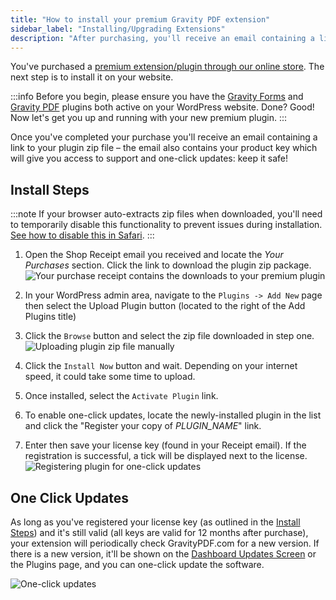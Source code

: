 ```yaml
---
title: "How to install your premium Gravity PDF extension"
sidebar_label: "Installing/Upgrading Extensions"
description: "After purchasing, you'll receive an email containing a link to your plugin zip file and your product key which is used for support and one-click updates."
---
```


You've purchased a [premium extension/plugin through our online store](https://gravitypdf.com/extension-shop/). The next step is to install it on your website.

:::info 
Before you begin, please ensure you have the [Gravity Forms](https://rocketgenius.pxf.io/c/1211356/445235/7938) and [Gravity PDF](../users/five-minute-install.md) plugins both active on your WordPress website. Done? Good! Now let's get you up and running with your new premium plugin.
:::

Once you've completed your purchase you'll receive an email containing a link to your plugin zip file – the email also contains your product key which will give you access to support and one-click updates: keep it safe!

## Install Steps 

:::note
If your browser auto-extracts zip files when downloaded, you'll need to temporarily disable this functionality to prevent issues during installation. [See how to disable this in Safari](http://apple.stackexchange.com/a/963).
:::

1.  Open the Shop Receipt email you received and locate the *Your Purchases* section. Click the link to download the plugin zip package.
    ![Your purchase receipt contains the downloads to your premium plugin](https://resources.gravitypdf.com/uploads/2017/06/receipt.png)

2.  In your WordPress admin area, navigate to the `Plugins -> Add New` page then select the Upload Plugin button (located to the right of the Add Plugins title)

3.  Click the `Browse` button and select the zip file downloaded in step one.
    ![Uploading plugin zip file manually](https://resources.gravitypdf.com/uploads/2017/06/manual-plugin-installation-premium.png)

4.  Click the `Install Now` button and wait. Depending on your internet speed, it could take some time to upload.

5.  Once installed, select the `Activate Plugin` link.

6.  To enable one-click updates, locate the newly-installed plugin in the list and click the "Register your copy of *PLUGIN\_NAME*" link.

7.  Enter then save your license key (found in your Receipt email). If the registration is successful, a tick will be displayed next to the license.
    ![Registering plugin for one-click updates](https://resources.gravitypdf.com/uploads/2017/06/plugin-licensing.png)

## One Click Updates 

As long as you've registered your license key (as outlined in the [Install Steps](#install-steps)) and it's still valid (all keys are valid for 12 months after purchase), your extension will periodically check GravityPDF.com for a new version. If there is a new version, it'll be shown on the [Dashboard Updates Screen](https://wordpress.org/support/article/dashboard-updates-screen/) or the Plugins page, and you can one-click update the software.

![One-click updates](https://resources.gravitypdf.com/uploads/2017/06/core-booster-update.png)
